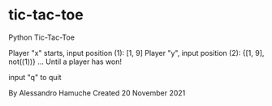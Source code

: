 # tic-tac-toe
Python Tic-Tac-Toe

Player "x" starts, input position (1): [1, 9]
Player "y", input position (2): {[1, 9], not((1))}
...
Until a player has won!

input "q" to quit

By Alessandro Hamuche
Created 20 November 2021
